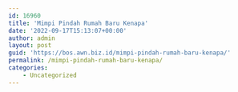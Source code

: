 ```yaml
---
id: 16960
title: 'Mimpi Pindah Rumah Baru Kenapa'
date: '2022-09-17T15:13:07+00:00'
author: admin
layout: post
guid: 'https://bos.awn.biz.id/mimpi-pindah-rumah-baru-kenapa/'
permalink: /mimpi-pindah-rumah-baru-kenapa/
categories:
    - Uncategorized
---
```



